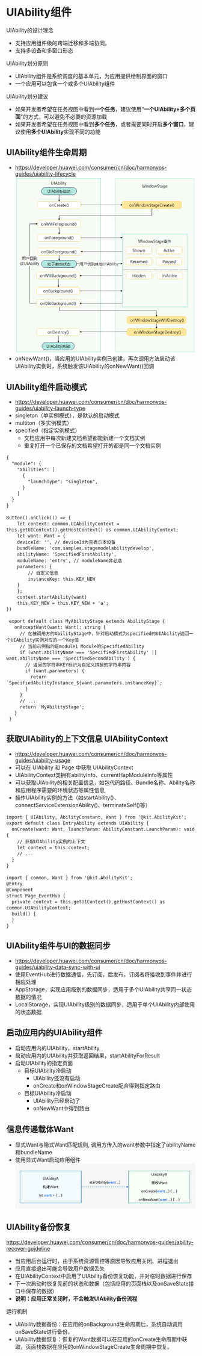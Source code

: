 # UIAbility组件
UIAbility的设计理念
- 支持应用组件级的跨端迁移和多端协同。
- 支持多设备和多窗口形态

UIAbility划分原则
- UIAbility组件是系统调度的基本单元，为应用提供绘制界面的窗口
- 一个应用可以包含一个或多个UIAbility组件

UIAbility划分建议
- 如果开发者希望在任务视图中看到**一个任务**，建议使用“**一个UIAbility+多个页面**”的方式，可以避免不必要的资源加载
- 如果开发者希望在任务视图中看到**多个任务**，或者需要同时开启**多个窗口**，建议使用**多个UIAbility**实现不同的功能

## UIAbility组件生命周期
- https://developer.huawei.com/consumer/cn/doc/harmonyos-guides/uiability-lifecycle
![alt text](../photo/image-20250718-11.png)
- onNewWant()，当应用的UIAbility实例已创建，再次调用方法启动该UIAbility实例时，系统触发该UIAbility的onNewWant()回调

## UIAbility组件启动模式
- https://developer.huawei.com/consumer/cn/doc/harmonyos-guides/uiability-launch-type
- singleton（单实例模式），是默认的启动模式
- multiton（多实例模式）
- specified（指定实例模式）
    - 文档应用中每次新建文档希望都能新建一个文档实例
    - 重复打开一个已保存的文档希望打开的都是同一个文档实例

```
{
  "module": {
    "abilities": [
      {
        "launchType": "singleton",
      }
    ]
  }
}

Button().onClick(() => {
    let context: common.UIAbilityContext = this.getUIContext().getHostContext() as common.UIAbilityContext;
    let want: Want = {
    deviceId: '', // deviceId为空表示本设备
    bundleName: 'com.samples.stagemodelabilitydevelop',
    abilityName: 'SpecifiedFirstAbility',
    moduleName: 'entry', // moduleName非必选
    parameters: {
        // 自定义信息
        instanceKey: this.KEY_NEW
    }
    };
    context.startAbility(want)
    this.KEY_NEW = this.KEY_NEW + 'a';
})

 export default class MyAbilityStage extends AbilityStage {
   onAcceptWant(want: Want): string {
     // 在被调用方的AbilityStage中，针对启动模式为specified的UIAbility返回一个UIAbility实例对应的一个Key值
     // 当前示例指的是module1 Module的SpecifiedAbility
     if (want.abilityName === 'SpecifiedFirstAbility' || want.abilityName === 'SpecifiedSecondAbility') {
       // 返回的字符串KEY标识为自定义拼接的字符串内容
       if (want.parameters) {
         return `SpecifiedAbilityInstance_${want.parameters.instanceKey}`;
       }
     }
     // ...
     return 'MyAbilityStage';
   }
 }           
```

## 获取UIAbility的上下文信息 UIAbilityContext
- https://developer.huawei.com/consumer/cn/doc/harmonyos-guides/uiability-usage
- 可以在 UIAbility 和 Page 中获取 UIAbilityContext
- UIAbilityContext类拥有abilityInfo、currentHapModuleInfo等属性
- 可以获取UIAbility的相关配置信息，如包代码路径、Bundle名称、Ability名称和应用程序需要的环境状态等属性信息
- 操作UIAbility实例的方法（如startAbility()、connectServiceExtensionAbility()、terminateSelf()等）
```
import { UIAbility, AbilityConstant, Want } from '@kit.AbilityKit';
export default class EntryAbility extends UIAbility {
  onCreate(want: Want, launchParam: AbilityConstant.LaunchParam): void {
    // 获取UIAbility实例的上下文
    let context = this.context;
    // ...
  }
}

import { common, Want } from '@kit.AbilityKit';
@Entry
@Component
struct Page_EventHub {
  private context = this.getUIContext().getHostContext() as common.UIAbilityContext;
  build() {
  }
}
```

## UIAbility组件与UI的数据同步
- https://developer.huawei.com/consumer/cn/doc/harmonyos-guides/uiability-data-sync-with-ui
- 使用EventHub进行数据通信，先订阅，后发布，订阅者将接收到事件并进行相应处理
- AppStorage，实现应用级别的数据同步，适用于多个UIAbility共享同一状态数据的情况
- LocalStorage，实现UIAbility级别的数据同步，适用于单个UIAbility内部使用的状态数据

## 启动应用内的UIAbility组件
- 启动应用内的UIAbility，startAbility
- 启动应用内的UIAbility并获取返回结果，startAbilityForResult
- 启动UIAbility的指定页面
    - 目标UIAbility冷启动
        - UIAbility还没有启动
        - onCreate和onWindowStageCreate配合得到指定路由
    - 目标UIAbility冷启动
        - UIAbility已经启动了
        - onNewWant中得到路由

## 信息传递载体Want
- 显式Want与隐式Want匹配规则, 调用方传入的want参数中指定了abilityName和bundleName
- 使用显式Want启动应用组件        
![alt text](../photo/image-20250718-12.png)

## UIAbility备份恢复
https://developer.huawei.com/consumer/cn/doc/harmonyos-guides/ability-recover-guideline
- 当应用后台运行时，由于系统资源管控等原因导致应用关闭、进程退出
- 应用直接退出可能会导致用户数据丢失
- 在UIAbilityContext中启用了UIAbility备份恢复功能，并对临时数据进行保存
- 下一次启动时恢复先前的状态和数据（包括应用的页面栈以及onSaveState接口中保存的数据）
- **说明：应用正常关闭时，不会触发UIAbility备份流程**

运行机制
- UIAbility数据备份：在应用的onBackground生命周期后，系统自动调用onSaveState进行备份。
- UIAbility数据恢复：恢复的Want数据可以在应用的onCreate生命周期中获取，页面栈数据在应用的onWindowStageCreate生命周期中恢复。
